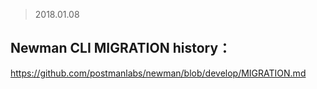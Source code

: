 > 2018.01.08

## Newman CLI MIGRATION history：
https://github.com/postmanlabs/newman/blob/develop/MIGRATION.md
